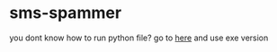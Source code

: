 # sms-spammer

you dont know how to run python file?
go to [here](https://www.mediafire.com/file/8oiy1c7ue8gix20/sms_spammer.rar/file) and use exe version
